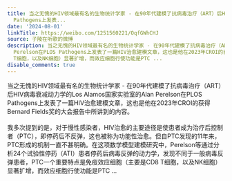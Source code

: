 ```yaml
---
title: 当之无愧的HIV领域最有名的生物统计学家 - 在90年代建模了抗病毒治疗（ART）后HIV病毒衰减动力学的Los Alamos国家实验室的Alan Perelson在PLOS
  Pathogens上发表...
date: '2024-08-01'
linkTitle: https://weibo.com/1251560221/OqfGWhCHJ
source: 子陵在听歌的微博
description: 当之无愧的HIV领域最有名的生物统计学家 - 在90年代建模了抗病毒治疗（ART）后HIV病毒衰减动力学的Los Alamos国家实验室的Alan
  Perelson在PLOS Pathogens上发表了一篇HIV治愈建模文章，这也是他在2023年CROI的获得Bernard Fields奖的大会报告中所讲到的内容。<br><br>我多次提到的是，对于慢性感染者，HIV治愈的主要途径是使患者成为治疗后控制者（PTC），即停药后不反弹，这也被称为功能性治愈。但自PTC发现的11年来，PTC形成的机制一直不甚明确。在这项数学模型建模研究中，Perelson等通过分析24个试验性停药（ATI）患者停药后病毒反弹的动力学，发现不同于一般病毒反弹患者，PTC一个重要特点是免疫效应细胞（主要是CD8
  T细胞，以及NK细胞）显著扩增，而效应细胞行使功能是PTC ...
disable_comments: true
---
```

当之无愧的HIV领域最有名的生物统计学家 - 在90年代建模了抗病毒治疗（ART）后HIV病毒衰减动力学的Los Alamos国家实验室的Alan Perelson在PLOS Pathogens上发表了一篇HIV治愈建模文章，这也是他在2023年CROI的获得Bernard Fields奖的大会报告中所讲到的内容。<br><br>我多次提到的是，对于慢性感染者，HIV治愈的主要途径是使患者成为治疗后控制者（PTC），即停药后不反弹，这也被称为功能性治愈。但自PTC发现的11年来，PTC形成的机制一直不甚明确。在这项数学模型建模研究中，Perelson等通过分析24个试验性停药（ATI）患者停药后病毒反弹的动力学，发现不同于一般病毒反弹患者，PTC一个重要特点是免疫效应细胞（主要是CD8 T细胞，以及NK细胞）显著扩增，而效应细胞行使功能是PTC ...